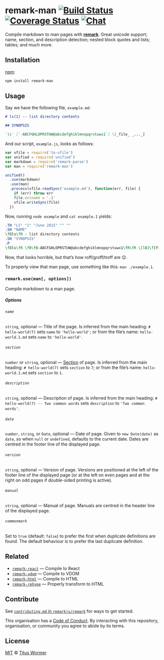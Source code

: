 # remark-man [![Build Status][build-badge]][build-status] [![Coverage Status][coverage-badge]][coverage-status] [![Chat][chat-badge]][chat]

Compile markdown to man pages with [**remark**][remark].  Great unicode
support; name, section, and description detection; nested block quotes
and lists; tables; and much more.

## Installation

[npm][]:

```bash
npm install remark-man
```

## Usage

Say we have the following file, `example.md`:

```markdown
# ls(1) -- list directory contents

## SYNOPSIS

`ls` [`-ABCFGHLOPRSTUW@abcdefghiklmnopqrstuwx1`] \[_file_ _..._]
```

And our script, `example.js`, looks as follows:

```javascript
var vfile = require('to-vfile')
var unified = require('unified')
var markdown = require('remark-parse')
var man = require('remark-man')

unified()
  .use(markdown)
  .use(man)
  .process(vfile.readSync('example.md'), function(err, file) {
    if (err) throw err
    file.extname = '.1'
    vfile.writeSync(file)
  })
```

Now, running `node example` and `cat example.1` yields:

```roff
.TH "LS" "1" "June 2015" "" ""
.SH "NAME"
\fBls\fR - list directory contents
.SH "SYNOPSIS"
.P
\fBls\fR \fB\fB-ABCFGHLOPRSTUW@abcdefghiklmnopqrstuwx1\fR\fR \[lB]\fIfile\fR \fI...\fR\[rB]
```

Now, that looks horrible, but that’s how roff/groff/troff are :wink:.

To properly view that man page, use something like this: `man ./example.1`.

### `remark.use(man[, options])`

Compile markdown to a man page.

##### Options

###### `name`

`string`, optional — Title of the page.
Is inferred from the main heading: `# hello-world(7)` sets `name` to
`'hello-world'`; or from the file’s name: `hello-world.1.md` sets `name` to
`'hello-world'`.

###### `section`

`number` or `string`, optional — [Section][man-section] of page.
Is inferred from the main heading: `# hello-world(7)` sets `section` to
`7`; or from the file’s name: `hello-world.1.md` sets `section` to `1`.

###### `description`

`string`, optional — Description of page.
Is inferred from the main heading: `# hello-world(7) -- Two common words` sets
`description` to `'Two common words'`.

###### `date`

`number`, `string`, or `Date`, optional — Date of page.  Given to
`new Date(date)` as `date`, so when `null` or `undefined`, defaults to the
current date.  Dates are centred in the footer line of the displayed page.

###### `version`

`string`, optional — Version of page.  Versions are positioned at the left of
the footer line of the displayed page (or at the left on even pages and at the
right on odd pages if double-sided printing is active).

###### `manual`

`string`, optional — Manual of page.  Manuals are centred in the header line of
the displayed page.

###### `commonmark`

Set to `true` (default: `false`) to prefer the first when duplicate definitions
are found.  The default behaviour is to prefer the last duplicate definition.

## Related

*   [`remark-react`](https://github.com/mapbox/remark-react)
    — Compile to React
*   [`remark-vdom`](https://github.com/remarkjs/remark-vdom)
    — Compile to VDOM
*   [`remark-html`](https://github.com/remarkjs/remark-html)
    — Compile to HTML
*   [`remark-rehype`](https://github.com/remarkjs/remark-rehype)
    — Properly transform to HTML

## Contribute

See [`contributing.md` in `remarkjs/remark`][contributing] for ways to get
started.

This organisation has a [Code of Conduct][coc].  By interacting with this
repository, organisation, or community you agree to abide by its terms.

## License

[MIT][license] © [Titus Wormer][author]

<!-- Definitions -->

[build-badge]: https://img.shields.io/travis/remarkjs/remark-man.svg

[build-status]: https://travis-ci.org/remarkjs/remark-man

[coverage-badge]: https://img.shields.io/codecov/c/github/remarkjs/remark-man.svg

[coverage-status]: https://codecov.io/github/remarkjs/remark-man

[chat-badge]: https://img.shields.io/gitter/room/remarkjs/Lobby.svg

[chat]: https://gitter.im/remarkjs/Lobby

[license]: license

[author]: http://wooorm.com

[npm]: https://docs.npmjs.com/cli/install

[remark]: https://github.com/remarkjs/remark

[contributing]: https://github.com/remarkjs/remark/blob/master/contributing.md

[coc]: https://github.com/remarkjs/remark/blob/master/code-of-conduct.md

[man-section]: https://en.wikipedia.org/wiki/Man_page#Manual_sections
